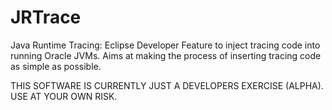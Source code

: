 JRTrace
=======

<p>
Java Runtime Tracing: Eclipse Developer Feature to inject tracing code into running Oracle JVMs. Aims at making the process of inserting tracing code as simple as possible.
</p>
<p>
THIS SOFTWARE IS CURRENTLY JUST A DEVELOPERS EXERCISE (ALPHA). USE AT YOUR OWN RISK.
</p>


